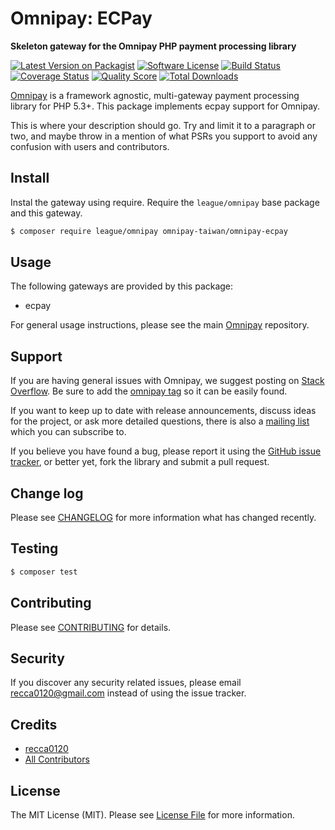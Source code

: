 # Omnipay: ECPay

**Skeleton gateway for the Omnipay PHP payment processing library**

[![Latest Version on Packagist](https://img.shields.io/packagist/v/omnipay-taiwan/omnipay-ecpay.svg?style=flat-square)](https://packagist.org/packages/omnipay-taiwan/omnipay-ecpay)
[![Software License](https://img.shields.io/badge/license-MIT-brightgreen.svg?style=flat-square)](LICENSE.md)
[![Build Status](https://img.shields.io/travis/omnipay-taiwan/omnipay-ecpay/master.svg?style=flat-square)](https://travis-ci.org/omnipay-taiwan/omnipay-ecpay)
[![Coverage Status](https://img.shields.io/scrutinizer/coverage/g/omnipay-taiwan/omnipay-ecpay.svg?style=flat-square)](https://scrutinizer-ci.com/g/omnipay-taiwan/omnipay-ecpay/code-structure)
[![Quality Score](https://img.shields.io/scrutinizer/g/omnipay-taiwan/omnipay-ecpay.svg?style=flat-square)](https://scrutinizer-ci.com/g/omnipay-taiwan/omnipay-ecpay)
[![Total Downloads](https://img.shields.io/packagist/dt/omnipay-taiwan/omnipay-ecpay.svg?style=flat-square)](https://packagist.org/packages/omnipay-taiwan/omnipay-ecpay)

[Omnipay](https://github.com/thephpleague/omnipay) is a framework agnostic, multi-gateway payment processing library for
PHP 5.3+. This package implements ecpay support for Omnipay.

This is where your description should go. Try and limit it to a paragraph or two, and maybe throw in a mention of what
PSRs you support to avoid any confusion with users and contributors.

## Install

Instal the gateway using require. Require the `league/omnipay` base package and this gateway.

``` bash
$ composer require league/omnipay omnipay-taiwan/omnipay-ecpay
```

## Usage

The following gateways are provided by this package:

* ecpay

For general usage instructions, please see the main [Omnipay](https://github.com/thephpleague/omnipay) repository.

## Support

If you are having general issues with Omnipay, we suggest posting on
[Stack Overflow](http://stackoverflow.com/). Be sure to add the
[omnipay tag](http://stackoverflow.com/questions/tagged/omnipay) so it can be easily found.

If you want to keep up to date with release announcements, discuss ideas for the project, or ask more detailed
questions, there is also a [mailing list](https://groups.google.com/forum/#!forum/omnipay) which you can subscribe to.

If you believe you have found a bug, please report it using
the [GitHub issue tracker](https://github.com/omnipay-taiwan/omnipay-ecpay/issues), or better yet, fork the library and
submit a pull request.

## Change log

Please see [CHANGELOG](CHANGELOG.md) for more information what has changed recently.

## Testing

``` bash
$ composer test
```

## Contributing

Please see [CONTRIBUTING](CONTRIBUTING.md) for details.

## Security

If you discover any security related issues, please email recca0120@gmail.com instead of using the issue tracker.

## Credits

- [recca0120](https://github.com/recca0120)
- [All Contributors](../../contributors)

## License

The MIT License (MIT). Please see [License File](LICENSE.md) for more information.
